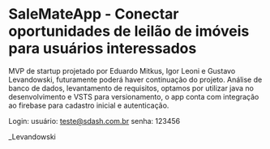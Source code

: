 # SaleMateApp - Conectar oportunidades de leilão de imóveis para usuários interessados

 MVP de startup projetado por Eduardo Mitkus, Igor Leoni e Gustavo Levandowski, futuramente poderá haver continuação do projeto.
 Análise de banco de dados, levantamento de requisitos, optamos por utilizar java no desenvolvimento e VSTS para versionamento, 
 o app conta com integração ao firebase para cadastro inicial e autenticação.
 
 Login:
 usuário: teste@sdash.com.br
 senha: 123456
 
 _Levandowski
